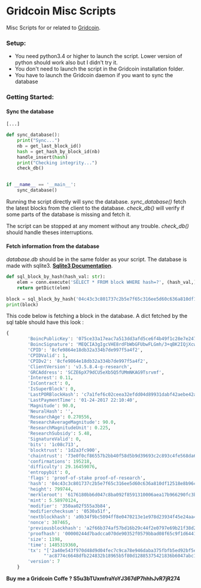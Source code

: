 # Gridcoin Misc Scripts

Misc Scripts for or related to [Gridcoin](gridcoin.us).

### Setup:

- You need python3.4 or higher to launch the script. Lower version of python should work also but I didn't try it.
- You don't need to launch the script in the Gridcoin installation folder. 
- You have to launch the Gridcoin daemon if you want to sync the database

### Getting Started:

#### Sync the database

```python
[...]

def sync_database():
    print("Sync...")
    nb = get_last_block_id()
    hash = get_hash_by_block_id(nb)
    handle_insert(hash)
    print("Checking integrity...")
    check_db()

    
if __name__ == '__main__':
    sync_database()

```

Running the script directly will sync the database. *sync_database()* fetch the latest blocks from the client to the database. *check_db()* will verify if some parts of the database is missing and fetch it.

The script can be stopped at any moment without any trouble.  *check_db()* should handle theses interruptions. 

#### Fetch information from the database

*database.db* should be in the same folder as your script. The database is made with sqlite3. [**Sqlite3 Documentation**](https://docs.python.org/3.5/library/sqlite3.html).

```python
def sql_block_by_hash(hash_val: str):
    elem = conn.execute('SELECT * FROM block WHERE hash=?', (hash_val,)).fetchone()
    return getDict(elem)
  
block = sql_block_by_hash('04c43c3c801737c2b5e7f65c316ee5d60c636a810df12518e8b96c267841e96cc38d0478288fd892b3c74fe79b659f4ff33c53c4cd69064ee7949c097b68fdf9b6')
print(block)
```

This code below is fetching a block in the database. A dict fetched by the sql table should have this look :

```python
{
        'BoincPublicKey': '075ce33a17eac7a513dd3afd5ce6f4b49f1c28e7e2473a525b6b6f51c674bb1a',
        'BoincSignature': 'MEQCIA3gIgcVHE8rdFbWbGFUbwFLGmh/3+qBK2IQjXcw+jseAiAL7If7N9GfMijDUfkq0uDOd7bCQJd0yzZfgQlcXDwCEg==',
        'CPID': '8cfe9864e18db32a334b7de997f5a4f2',
        'CPIDValid': 1,
        'CPIDv2': '8cfe9864e18db32a334b7de997f5a4f2',
        'ClientVersion': 'v3.5.8.4-g-research',
        'GRCAddress': 'SCZE6pX79dCU5eXb5Q5fUMmNKAG9Tsrvmf',
        'Interest': 0.11,
        'IsContract': 0,
        'IsSuperBlock': 0,
        'LastPORBlockHash': 'c7a1fef6c02ceea32efdd04d89931dabf42aebe42a79de90b5a324ba36d49649',
        'LastPaymentTime': '01-24-2017 22:10:40',
        'Magnitude': 90.0,
        'NeuralHash': '',
        'ResearchAge': 0.270556,
        'ResearchAverageMagnitude': 90.0,
        'ResearchMagnitudeUnit': 0.225,
        'ResearchSubsidy': 5.48,
        'SignatureValid': 0,
        'bits': '1c08c713',
        'blocktrust': '1d2a3fc900',
        'chaintrust': '73e0f0cf86557b2bb40f58d5b9d39693c2c893c4fe568da696164ea677f8121',
        'confirmations': 195218,
        'difficulty': 29.16459076,
        'entropybit': 0,
        'flags': 'proof-of-stake proof-of-research',
        'hash': '04c43c3c801737c2b5e7f65c316ee5d60c636a810df12518e8b96c267841e96cc38d0478288fd892b3c74fe79b659f4ff33c53c4cd69064ee7949c097b68fdf9b6',
        'height': 799744,
        'merkleroot': '6176180bb6d047c8ba092f8591310006aea17b966290fc3bc54caea6116302d1',
        'mint': 5.58970124,
        'modifier': '350aa02f555a3b84',
        'modifierchecksum': '0530a51f',
        'nextblockhash': 'a9b34f9bc5094ff8e0470213e1e978d23934f45e24aa4682a865d34bcad47812',
        'nonce': 307465,
        'previousblockhash': 'a2f66b374af57bd16b29c44f2e0797e69b21f38d265f7ae63346d75b7ceda623',
        'proofhash': '00000244d7badcca070de90352f0579bbad08f65c9f1d64410a0e06f588d0228',
        'size': 1198,
        'time': 1485319360,
        'tx': "['2a40e543f970d48d9d04fec7c9ca78e946daba375fbfb5ed92bf5e182803b510', "
              "'ac8774c6648dfb224832b18965b5f80d12885375421836b6047abc135c282eb6']",
        'version': 7
    }
```



**Buy me a Gridcoin Coffe ? S5u3bTUxmfraYoYJ367dP7hhhJvR7jR274**